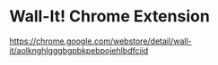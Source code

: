 # Wall-It! Chrome Extension

https://chrome.google.com/webstore/detail/wall-it/aolknghlgggbgpbkpebpojehlbdfciid

